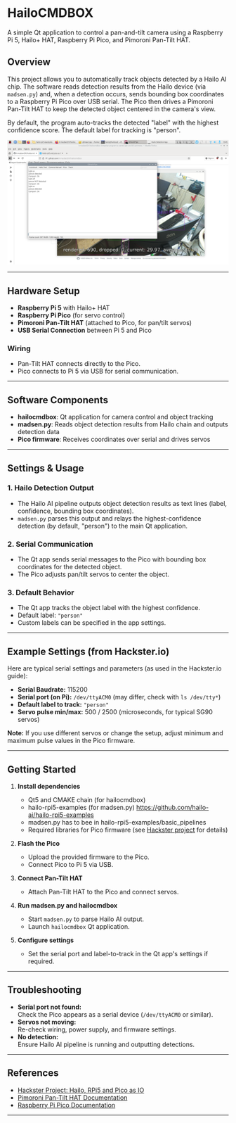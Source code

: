 # HailoCMDBOX

A simple Qt application to control a pan-and-tilt camera using a Raspberry Pi 5, Hailo+ HAT, Raspberry Pi Pico, and Pimoroni Pan-Tilt HAT.

## Overview

This project allows you to automatically track objects detected by a Hailo AI chip. The software reads detection results from the Hailo device (via `madsen.py`) and, when a detection occurs, sends bounding box coordinates to a Raspberry Pi Pico over USB serial. The Pico then drives a Pimoroni Pan-Tilt HAT to keep the detected object centered in the camera's view.

By default, the program auto-tracks the detected "label" with the highest confidence score. The default label for tracking is "person".

![Screenshot](qtboxscreendump.png)

---

## Hardware Setup

- **Raspberry Pi 5** with Hailo+ HAT
- **Raspberry Pi Pico** (for servo control)
- **Pimoroni Pan-Tilt HAT** (attached to Pico, for pan/tilt servos)
- **USB Serial Connection** between Pi 5 and Pico

### Wiring

- Pan-Tilt HAT connects directly to the Pico.
- Pico connects to Pi 5 via USB for serial communication.

---

## Software Components

- **hailocmdbox**: Qt application for camera control and object tracking
- **madsen.py**: Reads object detection results from Hailo chain and outputs detection data
- **Pico firmware**: Receives coordinates over serial and drives servos

---

## Settings & Usage

### 1. Hailo Detection Output

- The Hailo AI pipeline outputs object detection results as text lines (label, confidence, bounding box coordinates).
- `madsen.py` parses this output and relays the highest-confidence detection (by default, "person") to the main Qt application.

### 2. Serial Communication

- The Qt app sends serial messages to the Pico with bounding box coordinates for the detected object.
- The Pico adjusts pan/tilt servos to center the object.

### 3. Default Behavior

- The Qt app tracks the object label with the highest confidence.
- Default label: `"person"`
- Custom labels can be specified in the app settings.

---

## Example Settings (from Hackster.io)

Here are typical serial settings and parameters (as used in the Hackster.io guide):

- **Serial Baudrate:** 115200
- **Serial port (on Pi):** `/dev/ttyACM0` (may differ, check with `ls /dev/tty*`)
- **Default label to track:** `"person"`
- **Servo pulse min/max:** 500 / 2500 (microseconds, for typical SG90 servos)

**Note:** If you use different servos or change the setup, adjust minimum and maximum pulse values in the Pico firmware.

---

## Getting Started

1. **Install dependencies**  
   - Qt5 and CMAKE chain (for hailocmdbox)
   - hailo-rpi5-examples (for madsen.py) https://github.com/hailo-ai/hailo-rpi5-examples
   - madsen.py has to bee in hailo-rpi5-examples/basic_pipelines
   - Required libraries for Pico firmware (see [Hackster project](https://www.hackster.io/kim-madsen/hailo-rpi5-and-pico-as-io-f80990) for details)

2. **Flash the Pico**  
   - Upload the provided firmware to the Pico.
   - Connect Pico to Pi 5 via USB.

3. **Connect Pan-Tilt HAT**  
   - Attach Pan-Tilt HAT to the Pico and connect servos.

4. **Run madsen.py and hailocmdbox**  
   - Start `madsen.py` to parse Hailo AI output.
   - Launch `hailocmdbox` Qt application.

5. **Configure settings**  
   - Set the serial port and label-to-track in the Qt app's settings if required.

---

## Troubleshooting

- **Serial port not found:**  
  Check the Pico appears as a serial device (`/dev/ttyACM0` or similar).
- **Servos not moving:**  
  Re-check wiring, power supply, and firmware settings.
- **No detection:**  
  Ensure Hailo AI pipeline is running and outputting detections.

---

## References

- [Hackster Project: Hailo, RPi5 and Pico as IO](https://www.hackster.io/kim-madsen/hailo-rpi5-and-pico-as-io-f80990)
- [Pimoroni Pan-Tilt HAT Documentation](https://learn.pimoroni.com/tutorial/sandyj/getting-started-with-pantilt-hat)
- [Raspberry Pi Pico Documentation](https://www.raspberrypi.com/documentation/microcontrollers/raspberry-pi-pico.html)

---
